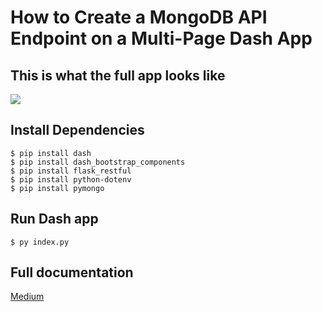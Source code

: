 # How to Create a MongoDB API Endpoint on a Multi-Page Dash App

## This is what the full app looks like
![](https://miro.medium.com/max/1400/1*IWbDzV20OlOUocj9vb5_iw.gif)

## Install Dependencies
```
$ pip install dash
$ pip install dash_bootstrap_components
$ pip install flask_restful
$ pip install python-dotenv
$ pip install pymongo
```

## Run Dash app
```
$ py index.py
```

## Full documentation
[Medium](https://milhamsyaputra.medium.com/how-to-create-a-mongodb-api-endpoint-on-a-multi-page-dash-app-8d9327559083)